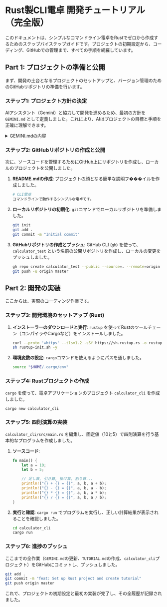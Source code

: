 # Rust製CLI電卓 開発チュートリアル（完全版）

このドキュメントは、シンプルなコマンドライン電卓をRustでゼロから作成するためのステップバイステップガイドです。プロジェクトの初期設定から、コーディング、GitHubでの管理まで、すべての手順を網羅しています。

## Part 1: プロジェクトの準備と公開

まず、開発の土台となるプロジェクトのセットアップと、バージョン管理のためのGitHubリポジトリの準備を行います。

### ステップ1: プロジェクト方針の決定

AIアシスタント（Gemini）と協力して開発を進めるため、最初の方針を `GEMINI.md` として定義しました。これにより、AIはプロジェクトの目標と手順を正確に理解できます。

<details>
<summary>GEMINI.mdの内容</summary>

```markdown
# Project: CLI Calculator in Rust

This document outlines the step-by-step plan for building a command-line interface (CLI) calculator application using Rust. The goal is to create a simple, yet robust, calculator that can perform basic arithmetic operations.

This plan is designed to be executed by an AI assistant.

## Development Plan

### 1. Project Setup
- **Action:** Initialize a new Rust project using Cargo.
- **Command:** `cargo new calculator_cli`
- **Verification:** Confirm that `Cargo.toml` and `src/main.rs` are created successfully.

### 2. Implement Addition
- **File:** `src/main.rs`
- **Action:** Write a simple function to add two numbers. For now, use hardcoded values.
- **Goal:** Verify the basic program structure and compilation.
- **Verification:** Run `cargo run` and check that the correct sum is printed to the console.

... (以降のステップも同様) ...
```
</details>

### ステップ2: GitHubリポジトリの作成と公開

次に、ソースコードを管理するためにGitHub上にリポジトリを作成し、ローカルのプロジェクトを公開しました。

1.  **README.mdの作成**:
    プロジェクトの顔となる簡単な説明フ���イルを作成しました。

    ```bash
    # CLI電卓
    コマンドラインで動作するシンプルな電卓です。
    ```

2.  **ローカルリポジトリの初期化**:
    `git`コマンドでローカルリポジトリを準備しました。

    ```bash
    git init
    git add .
    git commit -m "Initial commit"
    ```

3.  **GitHubリポジトリの作成とプッシュ**:
    GitHub CLI (`gh`) を使って、`calculator_test` という名前の公開リポジトリを作成し、ローカルの変更をプッシュしました。

    ```bash
    gh repo create calculator_test --public --source=. --remote=origin
    git push -u origin master
    ```

## Part 2: 開発の実装

ここからは、実際のコーディング作業です。

### ステップ3: 開発環境のセットアップ (Rust)

1.  **インストーラーのダウンロードと実行**:
    `rustup` を使ってRustのツールチェーン（コンパイラやCargoなど）をインストールしました。

    ```bash
    curl --proto '=https' --tlsv1.2 -sSf https://sh.rustup.rs -o rustup-init.sh
    sh rustup-init.sh -y
    ```

2.  **環境変数の設定**:
    `cargo`コマンドを使えるようにパスを通しました。

    ```bash
    source "$HOME/.cargo/env"
    ```

### ステップ4: Rustプロジェクトの作成

`cargo` を使って、電卓アプリケーションのプロジェクト `calculator_cli` を作成しました。

```bash
cargo new calculator_cli
```

### ステップ5: 四則演算の実装

`calculator_cli/src/main.rs` を編集し、固定値（10と5）で四則演算を行う基本的なプログラムを作成しました。

1.  **ソースコード**:
    ```rust
    fn main() {
        let a = 10;
        let b = 5;

        // 足し算, 引き算, 掛け算, 割り算...
        println!("{} + {} = {}", a, b, a + b);
        println!("{} - {} = {}", a, b, a - b);
        println!("{} * {} = {}", a, b, a * b);
        println!("{} / {} = {}", a, b, a / b);
    }
    ```

2.  **実行と確認**:
    `cargo run` でプログラムを実行し、正しい計算結果が表示されることを確認しました。

    ```bash
    cd calculator_cli
    cargo run
    ```

### ステップ6: 進捗のプッシュ

ここまでの全作業（`GEMINI.md`の更新、`TUTORIAL.md`の作成、`calculator_cli`プロジェクト）をGitHubにコミットし、プッシュしました。

```bash
git add .
git commit -m "feat: Set up Rust project and create tutorial"
git push origin master
```

これで、プロジェクトの初期設定と最初の実装が完了し、その全履歴が記録されました。